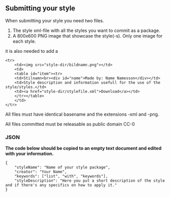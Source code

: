 ## Submitting your style ##

When submitting your style you need two files.

1. The style xml-file with all the styles you want to commit as a package.
2. A 800x600 PNG image that showcase the style(-s). Only one image for each style.

it is also needed to add a 

```
<tr>
	<td><img src="style-dir/bildnamn.png"></td>
	<td>
	<table id="item"><tr>
	<td>Stilnamn<br><div id="name">Made by: Name Namesson</div></td>
	<td>Style description and information usefull for the use of the style/styles.</td>
	<td><a href="style-dir/stylefile.xml">Download</a></td>
	</tr></table>
	</td> 
</tr>
```

All files must have identical basename and the extensions -xml and -png.

All files committed must be releasable as public domain CC-0

### JSON ###

__The code below should be copied to an empty text document and edited with your information.__

```
{
	"styleName": "Name of your style package",
	"creator": "Your Name",
	"keywords": ["list", "with", "keywords"],
	"styleDescription": "Here you put a short description of the style and if there's any specifics on how to apply it."
}
```
